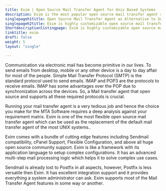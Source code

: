 ```yaml
---
title: Exim | Open Source Mail Transfer Agent for Unix Based Systems
description: Exim is the most popular open source mail transfer agent software for email routing, which focuses on customization and security.
singlepageh1title: Open Source Mail Transfer Agent as Alternative to Sendmail
singlepageh2title: Exim is highly customizable open source mail transfer agent for email routing and delivery. It’s the number one choice for enterprise level organizations for its flexibility.
Shortdescriptionlistingpage: Exim is highly customizable open source mail transfer agent for email routing and delivery. It’s the number one choice for enterprise level organizations for its flexibility.
linktitle: exim
draft: false
weight: 5
layout: "single"

---
```


Communication via electronic mail has become primitive in our lives. To send emails from desktop, mobile or any other device is a day to day affair for most of the people. Simple Mail Transfer Protocol (SMTP) is the standard protocol used to send emails. IMAP and POP3 are the protocols to receive emails. IMAP has some advantages over the POP due to synchronization across the devices. So, a Mail transfer agent that open source and supports all these required protocols is crucial.

Running your mail transfer agent is a very tedious job and hence the choice you make for the MTA Software requires a deep analysis against your requirement matrix. Exim is one of the most flexible open source mail transfer agent which can be used as the replacement of the default mail transfer agent of the most UNIX systems..

Exim comes with a bundle of cutting edge features including Sendmail compatibility, cPanel Support, Flexible Configuration, and above all huge open source community support. Exim is like a framework with its application language to setup complex configurations. It has an advanced multi-step mail processing logic which helps it to solve complex use cases.

Sendmail is already lost to Postfix in all aspects, however, Postfix is less versatile then Exim. It has excellent integration support and it provides everything a system administrator can ask. Exim supports most of the Mail Transfer Agent features in some way or another.